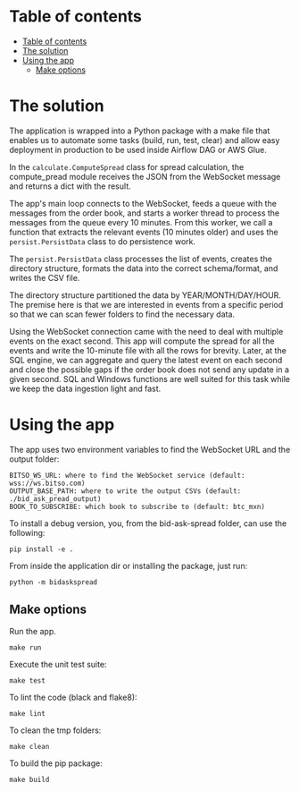# Table of contents

- [Table of contents](#table-of-contents)
- [The solution](#the-solution)
- [Using the app](#using-the-app)
  - [Make options](#make-options)

# The solution

The application is wrapped into a Python package with a make file that enables us to automate some tasks (build, run, test, clear) and allow easy deployment in production to be used inside Airflow DAG or AWS Glue.

In the `calculate.ComputeSpread` class for spread calculation, the compute_pread module receives the JSON from the WebSocket message and returns a dict with the result.

The app's main loop connects to the WebSocket, feeds a queue with the messages from the order book, and starts a worker thread to process the messages from the queue every 10 minutes. From this worker, we call a function that extracts the relevant events (10 minutes older) and uses the `persist.PersistData` class to do persistence work.

The `persist.PersistData` class processes the list of events, creates the directory structure, formats the data into the correct schema/format, and writes the CSV file.

The directory structure partitioned the data by YEAR/MONTH/DAY/HOUR. The premise here is that we are interested in events from a specific period so that we can scan fewer folders to find the necessary data.

Using the WebSocket connection came with the need to deal with multiple events on the exact second. This app will compute the spread for all the events and write the 10-minute file with all the rows for brevity. Later, at the SQL engine, we can aggregate and query the latest event on each second and close the possible gaps if the order book does not send any update in a given second. SQL and Windows functions are well suited for this task while we keep the data ingestion light and fast.

# Using the app

The app uses two environment variables to find the WebSocket URL and the output folder:
```
BITSO_WS_URL: where to find the WebSocket service (default: wss://ws.bitso.com)
OUTPUT_BASE_PATH: where to write the output CSVs (default: ./bid_ask_pread_output)
BOOK_TO_SUBSCRIBE: which book to subscribe to (default: btc_mxn)
```

To install a debug version, you, from the bid-ask-spread folder, can use the following:
```
pip install -e .
```

From inside the application dir or installing the package, just run:
```
python -m bidaskspread
```

## Make options

Run the app.

```
make run
```

Execute the unit test suite:

```
make test
```

To lint the code (black and flake8):

```
make lint
```

To clean the tmp folders:

```
make clean
```

To build the pip package:

```
make build
```